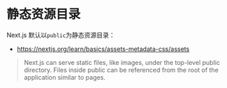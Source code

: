 # 静态资源目录

Next.js 默认以`public`为静态资源目录：

* https://nextjs.org/learn/basics/assets-metadata-css/assets

> Next.js can serve static files, like images, under the top-level public directory. Files inside public can be referenced from the root of the application similar to pages.

